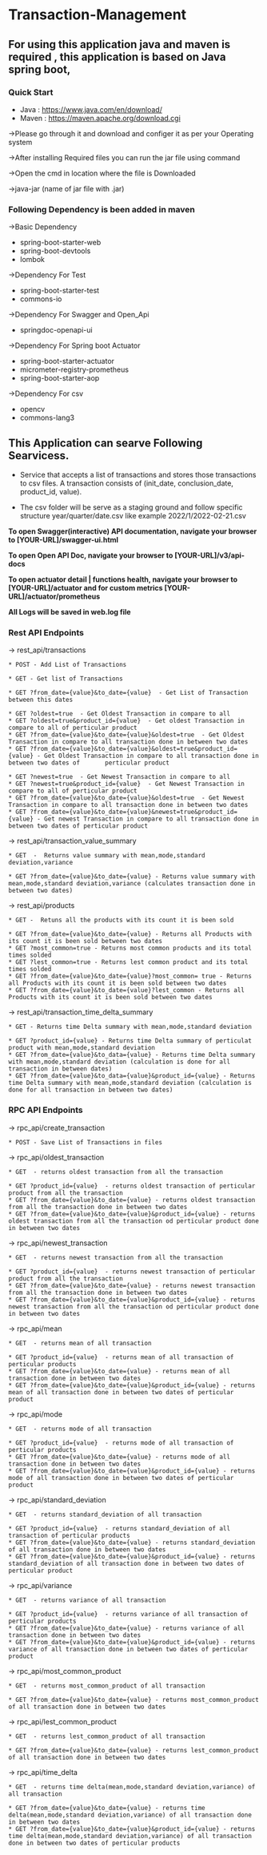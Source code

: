 # Transaction-Management

## For using this application java and maven is required , this application is based on Java spring boot,
### Quick Start
   * Java : https://www.java.com/en/download/
   * Maven : https://maven.apache.org/download.cgi
   
->Please go through it and download and configer it as per your Operating system 

->After installing Required files you can run the jar file using command

->Open the cmd in location where the file is Downloaded 

->java-jar (name of jar file with .jar)

### Following Dependency is been added in maven

   ->Basic Dependency
   * spring-boot-starter-web
   * spring-boot-devtools
   * lombok
   
   ->Dependency For Test
   * spring-boot-starter-test
   * commons-io
   
   ->Dependency For Swagger and Open_Api
   * springdoc-openapi-ui
   
   ->Dependency For Spring boot Actuator
   * spring-boot-starter-actuator
   * micrometer-registry-prometheus
   * spring-boot-starter-aop
   
   ->Dependency For csv
   * opencv
   * commons-lang3
   
## This Application can searve Following Searvicess.

 * Service that accepts a list of transactions and stores those transactions to csv files. A transaction consists of (init_date, conclusion_date, product_id, value). 

 * The csv folder will be serve as a staging ground and follow specific structure year/quarter/date.csv like example 2022/1/2022-02-21.csv

**To open Swagger(interactive) API documentation, navigate your browser to [YOUR-URL]/swagger-ui.html**

**To open Open API Doc, navigate your browser to [YOUR-URL]/v3/api-docs**

**To open actuator detail | functions health, navigate your browser to [YOUR-URL]/actuator and for custom metrics [YOUR-URL]/actuator/prometheus**

**All Logs will be saved in web.log file**

### Rest API Endpoints

-> rest_api/transactions

    * POST - Add List of Transactions
    
    * GET - Get list of Transactions
    
    * GET ?from_date={value}&to_date={value}  - Get List of Transaction between this dates
    
    * GET ?oldest=true  - Get Oldest Transaction in compare to all
    * GET ?oldest=true&product_id={value}  - Get oldest Transaction in compare to all of perticular product
    * GET ?from_date={value}&to_date={value}&oldest=true  - Get Oldest Transaction in compare to all transaction done in between two dates
    * GET ?from_date={value}&to_date={value}&oldest=true&product_id={value} - Get Oldest Transaction in compare to all transaction done in between two dates of       perticular product
    
    * GET ?newest=true  - Get Newest Transaction in compare to all
    * GET ?newest=true&product_id={value}  - Get Newest Transaction in compare to all of perticular product
    * GET ?from_date={value}&to_date={value}&oldest=true  - Get Newest Transaction in compare to all transaction done in between two dates
    * GET ?from_date={value}&to_date={value}&newest=true&product_id={value} - Get newest Transaction in compare to all transaction done in between two dates of perticular product
   
  
-> rest_api/transaction_value_summary

    * GET  -  Returns value summary with mean,mode,standard deviation,variance

    * GET ?from_date={value}&to_date={value} - Returns value summary with mean,mode,standard deviation,variance (calculates transaction done in between two dates)  
  
-> rest_api/products

    * GET -  Retuns all the products with its count it is been sold
    
    * GET ?from_date={value}&to_date={value} - Returns all Products with its count it is been sold between two dates 
    * GET ?most_common=true - Returns most common products and its total times solded 
    * GET ?lest_common=true - Returns lest common product and its total times solded
    * GET ?from_date={value}&to_date={value}?most_common= true - Returns all Products with its count it is been sold between two dates 
    * GET ?from_date={value}&to_date={value}?lest_common - Returns all Products with its count it is been sold between two dates 
    
-> rest_api/transaction_time_delta_summary

    * GET - Returns time Delta summary with mean,mode,standard deviation
    
    * GET ?product_id={value} - Returns time Delta summary of perticulat product with mean,mode,standard deviation
    * GET ?from_date={value}&to_data={value} - Returns time Delta summary with mean,mode,standard deviation (calculation is done for all transaction in between dates)
    * GET ?from_date={value}&to_data={value}&product_id={value} - Returns time Delta summary with mean,mode,standard deviation (calculation is done for all transaction in between two dates)
    
### RPC API Endpoints
-> rpc_api/create_transaction 

    * POST - Save List of Transactions in files
    
-> rpc_api/oldest_transaction

    * GET  - returns oldest transaction from all the transaction 
    
    * GET ?product_id={value}  - returns oldest transaction of perticular product from all the transaction
    * GET ?from_date={value}&to_date={value} - returns oldest transaction from all the transaction done in between two dates
    * GET ?from_date={value}&to_date={value}&product_id={value} - returns oldest transaction from all the transaction od perticular product done in between two dates 

-> rpc_api/newest_transaction

    * GET  - returns newest transaction from all the transaction 
    
    * GET ?product_id={value}  - returns newest transaction of perticular product from all the transaction
    * GET ?from_date={value}&to_date={value} - returns newest transaction from all the transaction done in between two dates
    * GET ?from_date={value}&to_date={value}&product_id={value} - returns newest transaction from all the transaction od perticular product done in between two dates 
 
-> rpc_api/mean

    * GET  - returns mean of all transaction 
    
    * GET ?product_id={value}  - returns mean of all transaction of perticular products
    * GET ?from_date={value}&to_date={value} - returns mean of all transaction done in between two dates
    * GET ?from_date={value}&to_date={value}&product_id={value} - returns mean of all transaction done in between two dates of perticular product
   
-> rpc_api/mode

    * GET  - returns mode of all transaction 
    
    * GET ?product_id={value}  - returns mode of all transaction of perticular products
    * GET ?from_date={value}&to_date={value} - returns mode of all transaction done in between two dates
    * GET ?from_date={value}&to_date={value}&product_id={value} - returns mode of all transaction done in between two dates of perticular product
    
-> rpc_api/standard_deviation

    * GET  - returns standard_deviation of all transaction 
    
    * GET ?product_id={value}  - returns standard_deviation of all transaction of perticular products
    * GET ?from_date={value}&to_date={value} - returns standard_deviation of all transaction done in between two dates
    * GET ?from_date={value}&to_date={value}&product_id={value} - returns standard_deviation of all transaction done in between two dates of perticular product
    
-> rpc_api/variance

    * GET  - returns variance of all transaction 
    
    * GET ?product_id={value}  - returns variance of all transaction of perticular products
    * GET ?from_date={value}&to_date={value} - returns variance of all transaction done in between two dates
    * GET ?from_date={value}&to_date={value}&product_id={value} - returns variance of all transaction done in between two dates of perticular product
    
-> rpc_api/most_common_product

    * GET  - returns most_common_product of all transaction 
    
    * GET ?from_date={value}&to_date={value} - returns most_common_product of all transaction done in between two dates
  
-> rpc_api/lest_common_product

    * GET  - returns lest_common_product of all transaction 
    
    * GET ?from_date={value}&to_date={value} - returns lest_common_product of all transaction done in between two dates
  
-> rpc_api/time_delta

    * GET  - returns time delta(mean,mode,standard deviation,variance) of all transaction 
    
    * GET ?from_date={value}&to_date={value} - returns time delta(mean,mode,standard deviation,variance) of all transaction done in between two dates
    * GET ?from_date={value}&to_date={value}&product_id={value} - returns time delta(mean,mode,standard deviation,variance) of all transaction done in between two dates of perticular products
    

